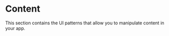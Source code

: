 # Content

This section contains the UI patterns that allow you to manipulate content in your app. 
